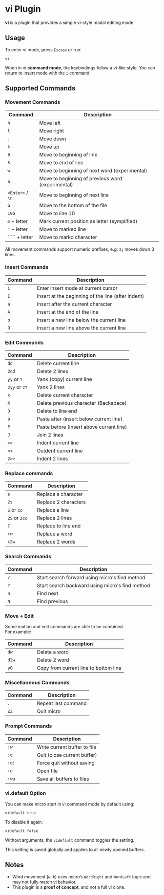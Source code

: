 # vi Plugin

**vi** is a plugin that provides a simple vi-style modal editing mode.

## Usage

To enter vi mode, press `Escape` or run:

```
vi
```

When in vi **command mode**, the keybindings follow a vi-like style.
You can return to insert mode with the `i` command.

## Supported Commands

### Movement Commands

| Command          | Description                                       |
| ---------------- | ------------------------------------------------- |
| `h`              | Move left                                         |
| `l`              | Move right                                        |
| `j`              | Move down                                         |
| `k`              | Move up                                           |
| `0`              | Move to beginning of line                         |
| `$`              | Move to end of line                               |
| `w`              | Move to beginning of next word (experimental)     |
| `b`              | Move to beginning of previous word (experimental) |
| `<Enter>` / `\n` | Move to beginning of next line                    |
| `G`              | Move to the bottom of the file                    |
| `10G`            | Move to line 10                                   |
| `m` + letter     | Mark current position as letter (symplified)      |
| `'` + letter     | Move to marked line                               |
| ````` + letter   | Move to markd character                           |

All movement commands support numeric prefixes, e.g. `3j` moves down 3 lines.

### Insert Commands

| Command | Description                                        |
| ------- | -------------------------------------------------- |
| `i`     | Enter insert mode at current cursor                |
| `I`     | Insert at the beginning of the line (after indent) |
| `a`     | Insert after the current character                 |
| `A`     | Insert at the end of the line                      |
| `o`     | Insert a new line below the current line           |
| `O`     | Insert a new line above the current line           |

### Edit Commands

| Command       | Description                              |
| ------------- | ---------------------------------------- |
| `dd`          | Delete current line                      |
| `2dd`         | Delete 2 lines                           |
| `yy` or `Y`   | Yank (copy) current line                 |
| `2yy` or `2Y` | Yank 2 lines                             |
| `x`           | Delete current character                 |
| `X`           | Delete previous character (Backspace)    |
| `D`           | Delete to line end                       |
| `p`           | Paste after (insert below current line)  |
| `P`           | Paste before (insert above current line) |
| `J`           | Join 2 lines                             |
| `>>`          | Indent current line                      |
| `<<`          | Outdent current line                     |
| `2>>`         | Indent 2 lines                           |

### Replace commands

| Command       | Description          |
| ------------- | -------------------- |
| `s`           | Replace a character  |
| `2s`          | Replace 2 characters |
| `S` or `cc`   | Replace a line       |
| `2S` or `2cc` | Replace 2 lines      |
| `C`           | Replace to line end  |
| `cw`          | Replace a word       |
| `c2w`         | Replace 2 words      |

### Search Commands

| Command | Description                                     |
| ------- | ----------------------------------------------- |
| `/`     | Start search forward using micro's find method  |
| `?`     | Start search backward using micro's find method |
| `n`     | Find next                                       |
| `N`     | Find previous                                   |

### Move + Edit

Some motion and edit commands are able to be combined.  
For example:

| Command | Description                           |
| ------- | ------------------------------------- |
| `dw`    | Delete a word                         |
| `d2w`   | Delete 2 word                         |
| `yG`    | Copy from current line to bottom line |

### Miscellaneous Commands

| Command | Description         |
| ------- | ------------------- |
| `.`     | Repeat last command |
| `ZZ`    | Quit micro          |

### Prompt Commands

| Command | Description                  |
| ------- | ---------------------------- |
| `:w`    | Write current buffer to file |
| `:q`    | Quit (close current buffer)  |
| `:q!`   | Force quit without saving    |
| `:e`    | Open file                    |
| `:wa`   | Save all buffers to files    |

###

### vi.default Option

You can make micro start in vi command mode by default using:

```
videfault true
```

To disable it again:

```
videfault false
```

Without arguments, the `videfault` command toggles the setting.

This setting is saved globally and applies to all newly opened buffers.

## Notes

- Word movement (`w`, `b`) uses micro’s `WordRight` and `WordLeft` logic and
  may not fully match vi behavior.
- This plugin is a **proof of concept**, and not a full vi clone.
